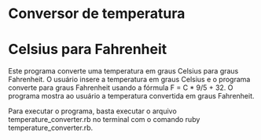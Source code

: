 # Conversor de temperatura

# Celsius para Fahrenheit
Este programa converte uma temperatura em graus Celsius para graus Fahrenheit. O usuário insere a temperatura em graus Celsius e o programa converte para graus Fahrenheit usando a fórmula F = C * 9/5 + 32. O programa mostra ao usuário a temperatura convertida em graus Fahrenheit.

Para executar o programa, basta executar o arquivo temperature_converter.rb no terminal com o comando ruby temperature_converter.rb.
